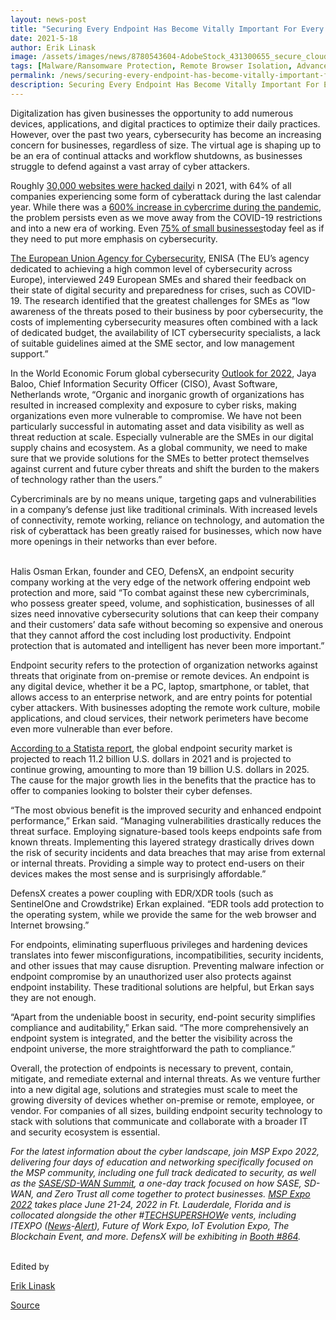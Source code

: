 ```yaml
---
layout: news-post
title: "Securing Every Endpoint Has Become Vitally Important For Every Business, Small or Large"
date: 2021-5-18
author: Erik Linask
image: /assets/images/news/8780543604-AdobeStock_431300655_secure_cloud_SUPERSIZE.webp
tags: [Malware/Ransomware Protection, Remote Browser Isolation, Advanced URL Protection, File Isolation, SaaS Access Protection]
permalink: /news/securing-every-endpoint-has-become-vitally-important-for-every-business-small-or-large/
description: Securing Every Endpoint Has Become Vitally Important For Every Business, Small or Large
---
```



 
 
 
 
 
<p>Digitalization has given businesses the opportunity to add numerous devices, applications, and digital practices to optimize their daily practices. However, over the past two years, cybersecurity has become an increasing concern for businesses, regardless of size. The virtual age is shaping up to be an era of continual attacks and workflow shutdowns, as businesses struggle to defend against a vast array of cyber attackers.</p>
<p>Roughly&nbsp;<a target="_blank" href="https://techjury.net/blog/how-many-cyber-attacks-per-day/">30,000 websites were hacked daily</a>i n 2021, with 64% of all companies experiencing some form of cyberattack during the last calendar year. While there was a&nbsp;<a target="_blank" href="https://app.luminpdf.com/viewer/620295b0025e060019a25b4f">600% increase in cybercrime during the pandemic</a>, the problem persists even as we move away from the COVID-19 restrictions and into a new era of working. Even&nbsp;<a target="_blank" href="https://app.luminpdf.com/viewer/620295b0025e060019a25b4f">75% of small businesses</a>today feel as if they need to put more emphasis on cybersecurity.</p>
<p><a target="_blank" href="https://www.enisa.europa.eu/publications/enisa-report-cybersecurity-for-smes">The European Union Agency for Cybersecurity</a>, ENISA (The EU’s agency dedicated to achieving a high common level of cybersecurity across Europe), interviewed 249 European SMEs and shared their feedback on their state of digital security and preparedness for crises, such as COVID-19. The research identified that the greatest challenges for SMEs as “low awareness of the threats posed to their business by poor cybersecurity, the costs of implementing cybersecurity measures often combined with a lack of dedicated budget, the availability of ICT cybersecurity specialists, a lack of suitable guidelines aimed at the SME sector, and low management support.”</p>
<p>In the World Economic Forum global cybersecurity&nbsp;<a target="_blank" href="https://www.weforum.org/reports/global-cybersecurity-outlook-2022">Outlook for 2022</a>, Jaya Baloo, Chief Information Security Officer (CISO), Avast Software, Netherlands wrote, “Organic and inorganic growth of organizations has resulted in increased complexity and exposure to cyber risks, making organizations even more vulnerable to compromise. We have not been particularly successful in automating asset and data visibility as well as threat reduction at scale. Especially vulnerable are the SMEs in our digital supply chains and ecosystem. As a global community, we need to make sure that we provide solutions for the SMEs to better protect themselves against current and future cyber threats and shift the burden to the makers of technology rather than the users.”</p>
<p>Cybercriminals are by no means unique, targeting gaps and vulnerabilities in a company’s defense just like traditional criminals. With increased levels of connectivity, remote working, reliance on technology, and automation the risk of cyberattack has been greatly raised for businesses, which now have more openings in their networks than ever before.</p>
<p><br> Halis Osman Erkan, founder and CEO, DefensX, an endpoint security company working at the very edge of the network offering endpoint web protection and more, said “To combat against these new cybercriminals, who possess greater speed, volume, and sophistication, businesses of all sizes need innovative cybersecurity solutions that can keep their company and their customers’ data safe without becoming so expensive and onerous that they cannot afford the cost including lost productivity. Endpoint protection that is automated and intelligent has never been more important.”</p>
<p>Endpoint security refers to the protection of organization networks against threats that originate from on-premise or remote devices. An endpoint is any digital device, whether it be a PC, laptop, smartphone, or tablet, that allows access to an enterprise network, and are entry points for potential cyber attackers. With businesses adopting the remote work culture, mobile applications, and cloud services, their network perimeters have become even more vulnerable than ever before.</p>
<p><a target="_blank" href="https://www.statista.com/statistics/497965/endpoint-security-market/">According to a Statista report,</a>&nbsp;the global endpoint security market is projected to reach 11.2 billion U.S. dollars in 2021 and is projected to continue growing, amounting to more than 19 billion U.S. dollars in 2025. The cause for the major growth lies in the benefits that the practice has to offer to companies looking to bolster their cyber defenses.</p>
<p>“The most obvious benefit is the improved security and enhanced endpoint performance,” Erkan said. “Managing vulnerabilities drastically reduces the threat surface. Employing signature-based tools keeps endpoints safe from known threats. Implementing this layered strategy drastically drives down the risk of security incidents and data breaches that may arise from external or internal threats. Providing a simple way to protect end-users on their devices makes the most sense and is surprisingly affordable.”</p>
<p>DefensX creates a power coupling with EDR/XDR tools (such as SentinelOne and Crowdstrike) Erkan explained. “EDR tools add protection to the operating system, while we provide the same for the web browser and Internet browsing.”</p>
<p>For endpoints, eliminating superfluous privileges and hardening devices translates into fewer misconfigurations, incompatibilities, security incidents, and other issues that may cause disruption. Preventing malware infection or endpoint compromise by an unauthorized user also protects against endpoint instability. These traditional solutions are helpful, but Erkan says they are not enough.</p>
<p>“Apart from the undeniable boost in security, end-point security simplifies compliance and auditability,” Erkan said. “The more comprehensively an endpoint system is integrated, and the better the visibility across the endpoint universe, the more straightforward the path to compliance.”</p>
<p>Overall, the protection of endpoints is necessary to prevent, contain, mitigate, and remediate external and internal threats. As we venture further into a new digital age, solutions and strategies must scale to meet the growing diversity of devices whether on-premise or remote, employee, or vendor. For companies of all sizes, building endpoint security technology to stack with solutions that communicate and collaborate with a broader IT and security ecosystem is essential.</p>
<p><em>For the latest information about the cyber landscape, join MSP Expo 2022, delivering four days of education and networking specifically focused on the MSP community, including one full track dedicated to security, as well as the&nbsp;<a target="_blank" href="https://www.itexpo.com/east/sase-summit.aspx">SASE/SD-WAN Summit</a>, a one-day track focused on how SASE, SD-WAN, and Zero Trust all come together to protect businesses.&nbsp;</em><a href="http://www.mspexpo.com/"><em>MSP Expo 2022</em></a><em> takes place June 21-24, 2022 in Ft. Lauderdale, Florida and is collocated alongside the other #</em><a target="_blank" href="http://www.techsupershow.com/"><em>TECHSUPERSHOW</em></a><em>e vents, including ITEXPO&nbsp;(<a target="_blank" href="http://www.tmcnet.com/snapshots/snapshots.aspx?Company=ITEXPO">News</a>-<a target="_blank" href="http://www.tmcnet.com/enews/subs.aspx?k1=ITEXPO&amp;k2=+%22Internet+Telephony+Conference+and+EXPO%22&amp;k3=+Internet+Telephony+Conference+%26+EXPO%22">Alert</a>), Future of Work Expo, IoT Evolution Expo, The Blockchain Event, and more. DefensX will be exhibiting in&nbsp;<a target="_blank" href="https://www.itexpo.com/east/exhibitor-list.aspx">Booth #864</a>.</em></p>
<p><br>Edited by</p>
<a target="_blank" href="//www.sdwanresource.com//columnist.aspx?id=100047&amp;nm=Erik%20Linask">Erik Linask</a>
<p><a target="_blank" href="https://www.sdwanresource.com/articles/452372-securing-every-endpoint-has-become-vitally-important-every.htm">Source</a></p>
 